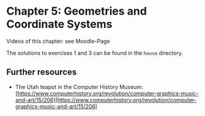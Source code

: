 # Chapter 5: Geometries and Coordinate Systems

Videos of this chapter: see Moodle-Page

The solutions to exercises 1 and 3 can be found in the `house` directory.

## Further resources
 * The Utah teapot in the Computer History Museum: [https://www.computerhistory.org/revolution/computer-graphics-music-and-art/15/206](https://www.computerhistory.org/revolution/computer-graphics-music-and-art/15/206)
